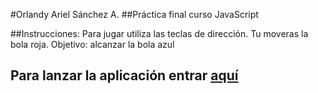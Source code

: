 #Orlandy Ariel Sánchez A.
##Práctica final curso JavaScript

##Instrucciones:
Para jugar utiliza las teclas de dirección.
Tu moveras la bola roja.
Objetivo: alcanzar la bola azul

## Para lanzar la aplicación entrar [aquí](http://alu0100773408.github.io/PracticaJS/)
